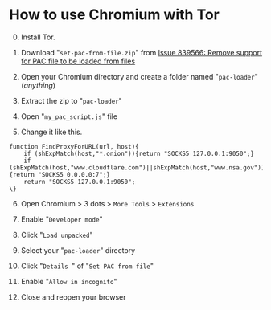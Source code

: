 # How to use Chromium with Tor


0. Install Tor.

1. Download "`set-pac-from-file.zip`" from [Issue 839566: Remove support for PAC file to be loaded from files](https://bugs.chromium.org/p/chromium/issues/detail?id=839566#c40)

2. Open your Chromium directory and create a folder named "`pac-loader`" (_anything_)

3. Extract the zip to "`pac-loader`"

4. Open "`my_pac_script.js`" file

5. Change it like this.

```
function FindProxyForURL(url, host){
    if (shExpMatch(host,"*.onion")){return "SOCKS5 127.0.0.1:9050";}
    if (shExpMatch(host,"www.cloudflare.com")||shExpMatch(host,"www.nsa.gov")){return "SOCKS5 0.0.0.0:7";}
	return "SOCKS5 127.0.0.1:9050";
\}
```

6. Open Chromium > 3 dots > `More Tools` > `Extensions`

7. Enable "`Developer mode`"

8. Click "`Load unpacked`"

9. Select your "`pac-loader`" directory

10. Click "`Details `" of "`Set PAC from file`"

11. Enable "`Allow in incognito`"

12. Close and reopen your browser

